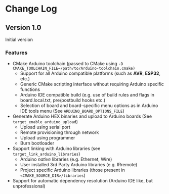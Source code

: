 # Change Log

## Version 1.0

Initial version

### Features

* CMake Arduino toolchain (passed to CMake using `-D CMAKE_TOOLCHAIN_FILE=/path/to/Arduino-toolchain.cmake)`
    * Support for all Arduino compatible platforms (such as **AVR**, **ESP32**, etc.)
    * Generic CMake scripting interface without requiring Arduino specific functions
    * Arduino IDE compatible build (e.g. use of build rules and flags in board.local.txt, pre/postbuild hooks etc.)
    * Selection of board and board-specific menu options as in Arduino IDE tools menu (See `ARDUINO_BOARD_OPTIONS_FILE`)
* Generate Arduino HEX binaries and upload to Arduino boards (See `target_enable_arduino_upload`)
    * Upload using serial port
    * Remote provisioning through network
    * Upload using programmer
    * Burn bootloader
* Support linking with Arduino libraries (see `target_link_arduino_libraries`)
    * Arduino *native* libraries (e.g. Ethernet, Wire)
    * User installed 3rd Party Arduino libraries (e.g. IRremote)
    * Project specific Arduino libraries (those present in `<CMAKE_SOURCE_DIR>/libraries`)
* Support for automatic dependency resolution (Arduino IDE like, but unprofessional)
